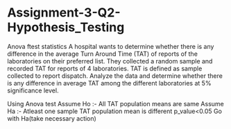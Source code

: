 # Assignment-3-Q2-Hypothesis_Testing
Anova ftest statistics  A hospital wants to determine whether there is any difference in the average Turn Around Time (TAT) of reports of the laboratories on their preferred list. They collected a random sample and recorded TAT for reports of 4 laboratories. TAT is defined as sample collected to report dispatch. Analyze the data and determine whether there is any difference in average TAT among the different laboratories at 5% significance level.

Using Anova test
 Assume Ho :- All TAT population means are same
 Assume Ha :- Atleast one sample TAT population mean is different
 p_value<0.05
 Go with Ha(take necessary action)
